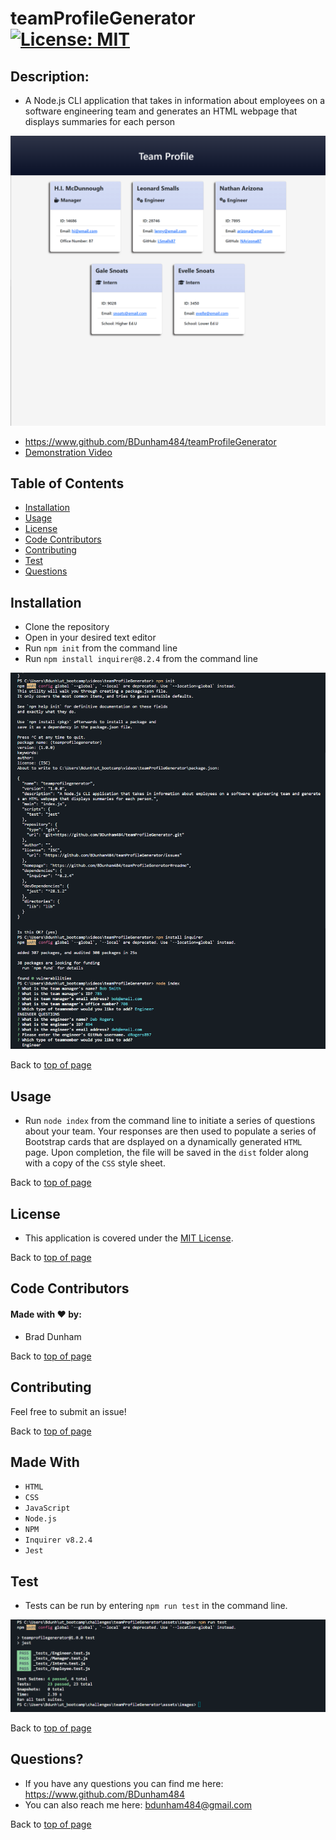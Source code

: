 
# teamProfileGenerator <br>[![License: MIT](https://img.shields.io/badge/License-MIT-yellow.svg)](https://opensource.org/licenses/MIT)


## Description: 

* A Node.js CLI application that takes in information about employees on a software engineering team and generates an HTML webpage that displays summaries for each person

![teamProfileGenerator](./assets/images/team-raising.png)

* <a href='https://www.github.com/BDunham484/teamProfileGenerator'>https://www.github.com/BDunham484/teamProfileGenerator</a>
* <a href='https://www.github.com/BDunham484/teamProfileGenerator/assets/vides/teamProfileGenerator_walkthough'>Demonstration Video</a>

## Table of Contents

- [Installation](#installation)
- [Usage](#usage)
- [License](#license)
- [Code Contributors](#code-contributors)
- [Contributing](#contributing)
- [Test](#test)
- [Questions](#questions)

## Installation

* Clone the repository
*  Open in your desired text editor
*  Run `npm init` from the command line
*  Run `npm install inquirer@8.2.4` from the command line

![teamProfileGenerator](./assets/images/team-install.png)


Back to [top of page](# )

## Usage

* Run `node index` from the command line to initiate a series of questions about your team. Your responses are then used to populate a series of Bootstrap cards that are dsplayed on a dynamically generated `HTML` page. Upon completion, the file will be saved in the `dist` folder along with a copy of the `CSS` style sheet.



Back to [top of page](# )

## License

* This application is covered under the <a href='https://opensource.org/licenses/MIT'>MIT License</a>.

Back to [top of page](# )


## Code Contributors

#### Made with ❤️ by:

* Brad Dunham



Back to [top of page](# )

## Contributing

Feel free to submit an issue!

Back to [top of page](# )

## Made With

* `HTML`
* `CSS`
* `JavaScript`
* `Node.js`
* `NPM`
* `Inquirer v8.2.4`
* `Jest`

## Test

* Tests can be run by entering `npm run test` in the command line.

![teamProfileGenerator](./assets/images/team-tests.png)



Back to [top of page](# )

## Questions?

* If you have any questions you can find me here: <https://www.github.com/BDunham484>
* You can also reach me here: bdunham484@gmail.com

Back to [top of page](# )

    

